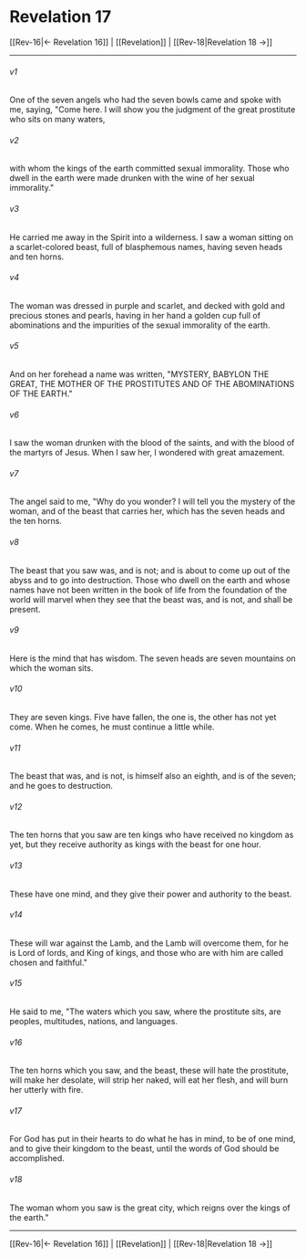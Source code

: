 # Revelation 17

[[Rev-16|← Revelation 16]] | [[Revelation]] | [[Rev-18|Revelation 18 →]]
***



###### v1 
One of the seven angels who had the seven bowls came and spoke with me, saying, "Come here. I will show you the judgment of the great prostitute who sits on many waters, 

###### v2 
with whom the kings of the earth committed sexual immorality. Those who dwell in the earth were made drunken with the wine of her sexual immorality." 

###### v3 
He carried me away in the Spirit into a wilderness. I saw a woman sitting on a scarlet-colored beast, full of blasphemous names, having seven heads and ten horns. 

###### v4 
The woman was dressed in purple and scarlet, and decked with gold and precious stones and pearls, having in her hand a golden cup full of abominations and the impurities of the sexual immorality of the earth. 

###### v5 
And on her forehead a name was written, "MYSTERY, BABYLON THE GREAT, THE MOTHER OF THE PROSTITUTES AND OF THE ABOMINATIONS OF THE EARTH." 

###### v6 
I saw the woman drunken with the blood of the saints, and with the blood of the martyrs of Jesus. When I saw her, I wondered with great amazement. 

###### v7 
The angel said to me, "Why do you wonder? I will tell you the mystery of the woman, and of the beast that carries her, which has the seven heads and the ten horns. 

###### v8 
The beast that you saw was, and is not; and is about to come up out of the abyss and to go into destruction. Those who dwell on the earth and whose names have not been written in the book of life from the foundation of the world will marvel when they see that the beast was, and is not, and shall be present. 

###### v9 
Here is the mind that has wisdom. The seven heads are seven mountains on which the woman sits. 

###### v10 
They are seven kings. Five have fallen, the one is, the other has not yet come. When he comes, he must continue a little while. 

###### v11 
The beast that was, and is not, is himself also an eighth, and is of the seven; and he goes to destruction. 

###### v12 
The ten horns that you saw are ten kings who have received no kingdom as yet, but they receive authority as kings with the beast for one hour. 

###### v13 
These have one mind, and they give their power and authority to the beast. 

###### v14 
These will war against the Lamb, and the Lamb will overcome them, for he is Lord of lords, and King of kings, and those who are with him are called chosen and faithful." 

###### v15 
He said to me, "The waters which you saw, where the prostitute sits, are peoples, multitudes, nations, and languages. 

###### v16 
The ten horns which you saw, and the beast, these will hate the prostitute, will make her desolate, will strip her naked, will eat her flesh, and will burn her utterly with fire. 

###### v17 
For God has put in their hearts to do what he has in mind, to be of one mind, and to give their kingdom to the beast, until the words of God should be accomplished. 

###### v18 
The woman whom you saw is the great city, which reigns over the kings of the earth."

***
[[Rev-16|← Revelation 16]] | [[Revelation]] | [[Rev-18|Revelation 18 →]]
